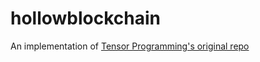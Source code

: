 # hollowblockchain
An implementation of [Tensor Programming's original repo](https://github.com/tensor-programming/golang-blockchain)

